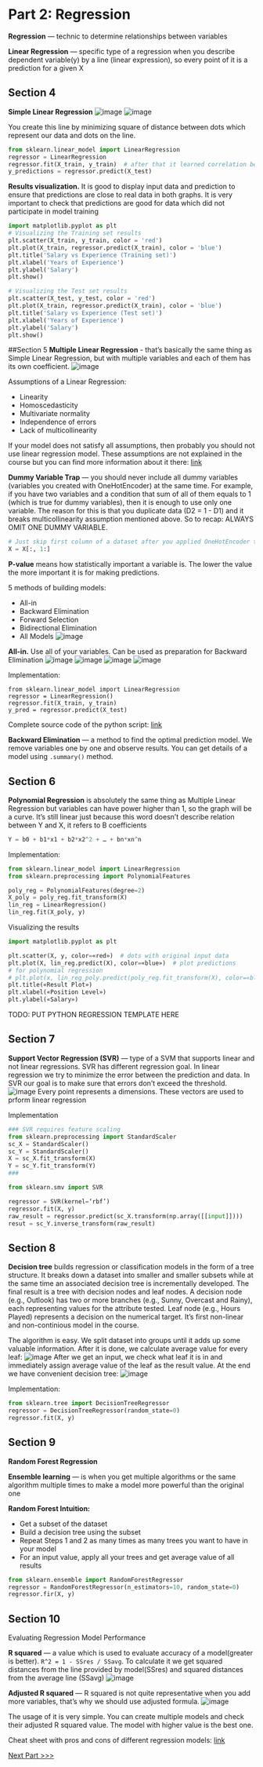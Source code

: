# Part 2: Regression

**Regression**  — technic to determine relationships between variables

**Linear Regression**  —  specific type of a regression when you describe dependent variable(y) by a line (linear expression), so every point of it is a prediction for a given X

## Section 4
**Simple Linear Regression**
![image](images/2.png)
![image](images/3.png)

You create this line by minimizing square of distance between dots which represent our data and dots on the line.
```python
from sklearn.linear_model import LinearRegression
regressor = LinearRegression
regressor.fit(X_train, y_train)  # after that it learned correlation between X and y
y_predictions = regressor.predict(X_test)
```

**Results visualization.** It is good to display input data and prediction to ensure that predictions are close to
real data in both graphs. It is very important to check that predictions are good for data which did not
participate in model training
```python
import matplotlib.pyplot as plt
# Visualizing the Training set results
plt.scatter(X_train, y_train, color = 'red')
plt.plot(X_train, regressor.predict(X_train), color = 'blue')
plt.title('Salary vs Experience (Training set)')
plt.xlabel('Years of Experience')
plt.ylabel('Salary')
plt.show()

# Visualizing the Test set results
plt.scatter(X_test, y_test, color = 'red')
plt.plot(X_train, regressor.predict(X_train), color = 'blue')
plt.title('Salary vs Experience (Test set)')
plt.xlabel('Years of Experience')
plt.ylabel('Salary')
plt.show()
```


##Section 5
**Multiple Linear Regression**  -  that’s basically the same thing as Simple Linear Regression, but with multiple variables and each of them has its own coefficient.
![image](images/4.png)

Assumptions of a Linear Regression: 
* Linearity
* Homoscedasticity
* Multivariate normality
* Independence of errors
* Lack of multicollinearity

If your model does not satisfy all assumptions, then probably you should not use linear regression model.
These assumptions are not explained in the course but you can find more information about it there: [link](https://www.kdnuggets.com/2016/06/brief-primer-linear-regression-part-2.html)


**Dummy Variable Trap**  —  you should never include all dummy variables (variables you created with OneHotEncoder) at the same time.  For example, if you have two variables and a condition that sum of all of them equals to 1 (which is true for dummy variables), then it is enough to use only one variable. The reason for this is that you duplicate data (D2 = 1 - D1) and it breaks multicollinearity assumption mentioned above. So to recap: ALWAYS OMIT ONE DUMMY VARIABLE.
```python
# Just skip first column of a dataset after you applied OneHotEncoder to avoid Dummy Variable Trap
X = X[:, 1:]
```

**P-value** means how statistically important a variable is. The lower the value the more important it is for making predictions.

5 methods of building models:
* All-in
* Backward Elimination
* Forward Selection
* Bidirectional Elimination
* All Models
![image](images/5.png)


**All-in.** Use all of your variables. Can be used as preparation for Backward Elimination
![image](images/6.png)
![image](images/7.png)
![image](images/8.png)
![image](images/9.png)

Implementation:
```
from sklearn.linear_model import LinearRegression
regressor = LinearRegression()
regressor.fit(X_train, y_train)
y_pred = regressor.predict(X_test)
```

Complete source code of the python script: [link](https://github.com/tanvirrazin/Machine-Learning-A-Z-Udemy/blob/master/part_2-regression/multiple-regression/multiple_linear_regression.py)

**Backward Elimination**  —  a method to find the optimal prediction model. We remove variables one by one and observe results. You can get details of a model using `.summary()` method.

## Section 6
**Polynomial Regression** is absolutely the same thing as Multiple Linear Regression but variables can have power higher than 1, so the graph will be a curve.
It’s still linear just because this word doesn’t describe relation between Y and X, it refers to B coefficients
```python
Y = b0 + b1*x1 + b2*x2^2 + … + bn*xn^n
```

Implementation:
```python
from sklearn.linear_model import LinearRegression
from sklearn.preprocessing import PolynomialFeatures

poly_reg = PolynomialFeatures(degree=2)
X_poly = poly_reg.fit_transform(X)
lin_reg = LinearRegression()
lin_reg.fit(X_poly, y)
```

Visualizing the results
```python
import matplotlib.pyplot as plt

plt.scatter(X, y, color=«red»)  # dots with original input data
plt.plot(X, lin_reg.predict(X), color=«blue»)  # plot predictions
# for polynomial regression
# plt.plot(x, lin_reg_poly.predict(poly_reg.fit_transform(X), color=«blue»)
plt.title(«Result Plot»)
plt.xlabel(«Position Level»)
plt.ylabel(«Salary»)
```

TODO: PUT PYTHON REGRESSION TEMPLATE HERE


## Section 7
**Support Vector Regression (SVR)**  —  type of a SVM that supports linear and not linear regressions. SVR has different regression goal. In linear regression we try to minimize the error between the prediction and data. In SVR our goal is to make sure that errors don’t exceed the threshold.
![image](images/10.png)
Every point represents a dimensions. These vectors are used to prform linear regression

Implementation
```python
### SVR requires feature scaling
from sklearn.preprocessing import StandardScaler
sc_X = StandardScaler()
sc_Y = StandardScaler()
X = sc_X.fit_transform(X)
Y = sc_Y.fit_transform(Y)
###

from sklearn.smv import SVR

regressor = SVR(kernel=‘rbf’)
regressor.fit(X, y)
raw_result = regressor.predict(sc_X.transform(np.array([[input]])))
resut = sc_Y.inverse_transform(raw_result)
```


## Section 8
**Decision tree** builds regression or classification models in the form of a tree structure. It breaks down a dataset into smaller and smaller subsets while at the same time an associated decision tree is incrementally developed. The final result is a tree with decision nodes and leaf nodes. A decision node (e.g., Outlook) has two or more branches (e.g., Sunny, Overcast and Rainy), each representing values for the attribute tested. Leaf node (e.g., Hours Played) represents a decision on the numerical target. It’s first non-linear and non-continious model in the course.

The algorithm is easy. We split dataset into groups until it adds up some valuable information. After it is done, we calculate average value for every leaf:
![image](images/11.png)
After we get an input, we check what leaf it is in and immediately assign average value of the leaf as the result value.
At the end we have convenient decision tree: ![image](images/12.png)

Implementation:
```python
from sklearn.tree import DecisionTreeRegressor
regressor = DecisionTreeRegressor(random_state=0)
regressor.fit(X, y)
```
 

## Section 9
**Random Forest Regression**

**Ensemble learning**  —  is when you get multiple algorithms or the same algorithm multiple times to make a model more powerful than the original one

**Random Forest Intuition:**
* Get a subset of the dataset
* Build a decision tree using the subset
* Repeat Steps 1 and 2 as many times as many trees you want to have in your model
* For an input value, apply all your trees and get average value of all results

```python
from sklearn.ensemble import RandomForestRegressor
regressor = RandomForestRegressor(n_estimators=10, random_state=0)
regressor.fir(X, y)
```

## Section 10
Evaluating Regression Model Performance

**R squared**  —  a value which is used to evaluate accuracy of a model(greater is better).
`R^2 = 1 - SSres / SSavg`.
To calculate it we get squared distances from the line provided by model(SSres) and squared distances from the average line (SSavg)
![image](images/13.png)

**Adjusted R squared**  —  R squared is not quite representative when you add more variables, that’s why we should use adjusted formula.
![image](images/14.png)

The usage of it is very simple. You can create multiple models and check their adjusted R squared value. The model with higher value is the best one.

Cheat sheet with pros and cons of different regression models: [link](https://sds-platform-private.s3-us-east-2.amazonaws.com/uploads/P14-Regression-Pros-Cons.pdf)

[Next Part >>>](3_classification.md)
